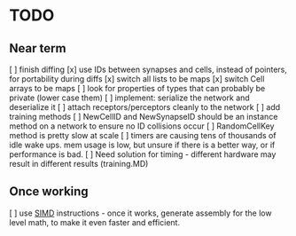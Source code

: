 # TODO

## Near term
[ ] finish diffing
[x] use IDs between synapses and cells, instead of pointers, for portability during diffs
[x] switch all lists to be maps
[x] switch Cell arrays to be maps
[ ] look for properties of types that can probably be private (lower case them)
[ ] implement: serialize the network and deserialize it
[ ] attach receptors/perceptors cleanly to the network
[ ] add training methods
[ ] NewCellID and NewSynapseID should be an instance method on a network to ensure
no ID collisions occur
[ ] RandomCellKey method is pretty slow at scale
[ ] timers are causing tens of thousands of idle wake ups. mem usage is low, but unsure if there
is a better way, or if performance is bad.
[ ] Need solution for timing - different hardware may result in different results (training.MD)

## Once working

[ ] use [SIMD](https://github.com/bjwbell/gensimd) instructions
    - once it works, generate assembly for the low level math, to make it even faster and efficient.
